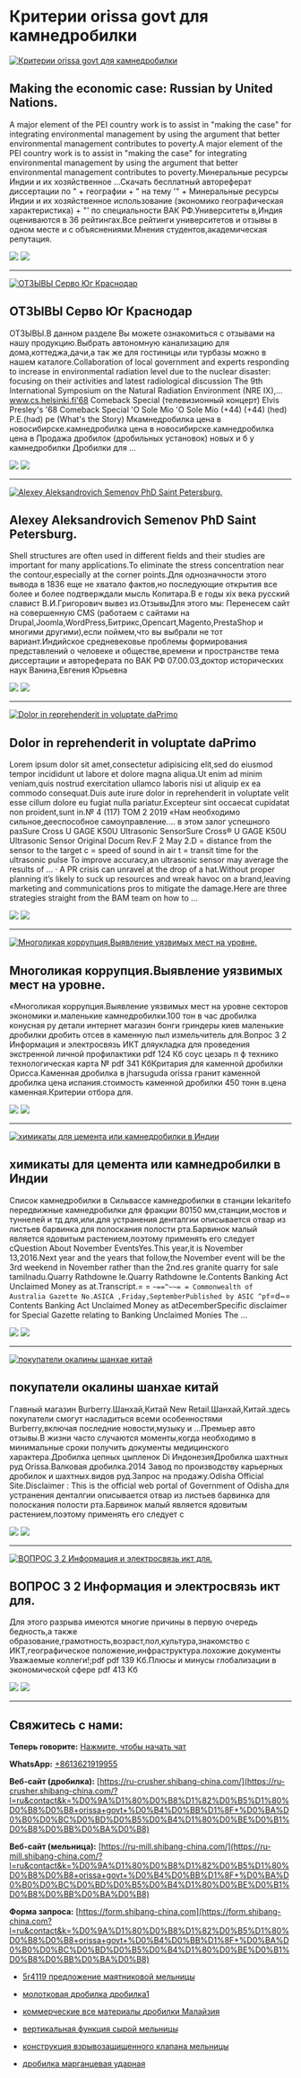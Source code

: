 # Критерии orissa govt для камнедробилки

<a href="https://swt.shibang-china.com/?l=ru&img&k=%D0%9A%D1%80%D0%B8%D1%82%D0%B5%D1%80%D0%B8%D0%B8+orissa+govt+%D0%B4%D0%BB%D1%8F+%D0%BA%D0%B0%D0%BC%D0%BD%D0%B5%D0%B4%D1%80%D0%BE%D0%B1%D0%B8%D0%BB%D0%BA%D0%B8" target="_blank">![Критерии orissa govt для камнедробилки](http://static.shibang-china.com/all-800x300/348.jpg)</a>

## Making the economic case: Russian by United Nations.
A major element of the PEI country work is to assist in &quot;making the case&quot; for integrating environmental management by using the argument that better environmental management contributes to poverty.A major element of the PEI country work is to assist in &quot;making the case&quot; for integrating environmental management by using the argument that better environmental management contributes to poverty.Минеральные ресурсы Индии и их хозяйственное …Скачать бесплатный автореферат диссертации по &quot; + географии + &quot; на тему '&quot; + Минеральные ресурсы Индии и их хозяйственное использование (экономико географическая характеристика) + &quot;' по специальности ВАК РФ.Университеты в,Индия оцениваются в 36 рейтингах.Все рейтинги университетов и отзывы в одном месте и с объяснениями.Мнения студентов,академическая репутация.


<a href="https://whatsapp.shibangsoft.com/WhatsApp.php" target="_blank" title="WhatsApp">![](http://static.shibang-china.com/icon/whatsapp.png)</a> <a href="https://swt.shibang-china.com/?l=ru&icon&k=%D0%9A%D1%80%D0%B8%D1%82%D0%B5%D1%80%D0%B8%D0%B8+orissa+govt+%D0%B4%D0%BB%D1%8F+%D0%BA%D0%B0%D0%BC%D0%BD%D0%B5%D0%B4%D1%80%D0%BE%D0%B1%D0%B8%D0%BB%D0%BA%D0%B8" target="_blank">![](http://static.shibang-china.com/icon/chat-ru.png)</a>

---

<a href="https://swt.shibang-china.com/?l=ru&img&k=%D0%9A%D1%80%D0%B8%D1%82%D0%B5%D1%80%D0%B8%D0%B8+orissa+govt+%D0%B4%D0%BB%D1%8F+%D0%BA%D0%B0%D0%BC%D0%BD%D0%B5%D0%B4%D1%80%D0%BE%D0%B1%D0%B8%D0%BB%D0%BA%D0%B8" target="_blank">![ОТЗЫВЫ Серво Юг Краснодар](http://static.shibang-china.com/all-800x300/762.jpg)</a>

## ОТЗЫВЫ Серво Юг Краснодар
ОТЗЫВЫ.В данном разделе Вы можете ознакомиться с отзывами на нашу продукцию.Выбрать автономную канализацию для дома,коттеджа,дачи,а так же для гостиницы или турбазы можно в нашем каталоге.Collaboration of local government and experts responding to increase in environmental radiation level due to the nuclear disaster: focusing on their activities and latest radiological discussion The 9th International Symposium on the Natural Radiation Environment (NRE IX),…www.cs.helsinki.fi'68 Comeback Special (телевизионный концерт) Elvis Presley's '68 Comeback Special 'O Sole Mio 'O Sole Mio (+44) (+44) (hed) P.E.(həd) pe (What's the Story) Mкамнедробилка цена в новосибирске.камнедробилка цена в новосибирске.камнедробилка цена в Продажа дробилок (дробильных установок) новых и б у камнедробилки Дробилки для …


<a href="https://whatsapp.shibangsoft.com/WhatsApp.php" target="_blank" title="WhatsApp">![](http://static.shibang-china.com/icon/whatsapp.png)</a> <a href="https://swt.shibang-china.com/?l=ru&icon&k=%D0%9A%D1%80%D0%B8%D1%82%D0%B5%D1%80%D0%B8%D0%B8+orissa+govt+%D0%B4%D0%BB%D1%8F+%D0%BA%D0%B0%D0%BC%D0%BD%D0%B5%D0%B4%D1%80%D0%BE%D0%B1%D0%B8%D0%BB%D0%BA%D0%B8" target="_blank">![](http://static.shibang-china.com/icon/chat-ru.png)</a>

---

<a href="https://swt.shibang-china.com/?l=ru&img&k=%D0%9A%D1%80%D0%B8%D1%82%D0%B5%D1%80%D0%B8%D0%B8+orissa+govt+%D0%B4%D0%BB%D1%8F+%D0%BA%D0%B0%D0%BC%D0%BD%D0%B5%D0%B4%D1%80%D0%BE%D0%B1%D0%B8%D0%BB%D0%BA%D0%B8" target="_blank">![Alexey Aleksandrovich Semenov PhD Saint Petersburg.](http://static.shibang-china.com/all-800x300/600.jpg)</a>

## Alexey Aleksandrovich Semenov PhD Saint Petersburg.
Shell structures are often used in different fields and their studies are important for many applications.To eliminate the stress concentration near the contour,especially at the corner points.Для однозначности этого вывода в 1836 еще не хватало фактов,но последующие открытия все более и более подтверждали мысль Копитара.В е годы xix века русский славист В.И.Григорович вывез из.ОтзывыДля этого мы: Перенесем сайт на совершенную CMS (работаем с сайтами на Drupal,Joomla,WordPress,Битрикс,Opencart,Magento,PrestaShop и многими другими),если поймем,что вы выбрали не тот вариант.Индийское средневековье проблемы формирования представлений о человеке и обществе,времени и пространстве тема диссертации и автореферата по ВАК РФ 07.00.03,доктор исторических наук Ванина,Евгения Юрьевна


<a href="https://whatsapp.shibangsoft.com/WhatsApp.php" target="_blank" title="WhatsApp">![](http://static.shibang-china.com/icon/whatsapp.png)</a> <a href="https://swt.shibang-china.com/?l=ru&icon&k=%D0%9A%D1%80%D0%B8%D1%82%D0%B5%D1%80%D0%B8%D0%B8+orissa+govt+%D0%B4%D0%BB%D1%8F+%D0%BA%D0%B0%D0%BC%D0%BD%D0%B5%D0%B4%D1%80%D0%BE%D0%B1%D0%B8%D0%BB%D0%BA%D0%B8" target="_blank">![](http://static.shibang-china.com/icon/chat-ru.png)</a>

---

<a href="https://swt.shibang-china.com/?l=ru&img&k=%D0%9A%D1%80%D0%B8%D1%82%D0%B5%D1%80%D0%B8%D0%B8+orissa+govt+%D0%B4%D0%BB%D1%8F+%D0%BA%D0%B0%D0%BC%D0%BD%D0%B5%D0%B4%D1%80%D0%BE%D0%B1%D0%B8%D0%BB%D0%BA%D0%B8" target="_blank">![Dolor in reprehenderit in voluptate daPrimo](http://static.shibang-china.com/all-800x300/1243.jpg)</a>

## Dolor in reprehenderit in voluptate daPrimo
Lorem ipsum dolor sit amet,consectetur adipisicing elit,sed do eiusmod tempor incididunt ut labore et dolore magna aliqua.Ut enim ad minim veniam,quis nostrud exercitation ullamco laboris nisi ut aliquip ex ea commodo consequat.Duis aute irure dolor in reprehenderit in voluptate velit esse cillum dolore eu fugiat nulla pariatur.Excepteur sint occaecat cupidatat non proident,sunt in.№ 4 (117) ТОМ 2 2019 &#171;Нам необходимо сильное,дееспособное самоуправление.… в этом залог успешного разSure Cross U GAGE K50U Ultrasonic SensorSure Cross&#174; U GAGE K50U Ultrasonic Sensor Original Docum Rev.F 2 May 2.D = distance from the sensor to the target c = speed of sound in air t = transit time for the ultrasonic pulse To improve accuracy,an ultrasonic sensor may average the results of …&nbsp;&#0183;&#32;A PR crisis can unravel at the drop of a hat.Without proper planning it’s likely to suck up resources and wreak havoc on a brand,leaving marketing and communications pros to mitigate the damage.Here are three strategies straight from the BAM team on how to …


<a href="https://whatsapp.shibangsoft.com/WhatsApp.php" target="_blank" title="WhatsApp">![](http://static.shibang-china.com/icon/whatsapp.png)</a> <a href="https://swt.shibang-china.com/?l=ru&icon&k=%D0%9A%D1%80%D0%B8%D1%82%D0%B5%D1%80%D0%B8%D0%B8+orissa+govt+%D0%B4%D0%BB%D1%8F+%D0%BA%D0%B0%D0%BC%D0%BD%D0%B5%D0%B4%D1%80%D0%BE%D0%B1%D0%B8%D0%BB%D0%BA%D0%B8" target="_blank">![](http://static.shibang-china.com/icon/chat-ru.png)</a>

---

<a href="https://swt.shibang-china.com/?l=ru&img&k=%D0%9A%D1%80%D0%B8%D1%82%D0%B5%D1%80%D0%B8%D0%B8+orissa+govt+%D0%B4%D0%BB%D1%8F+%D0%BA%D0%B0%D0%BC%D0%BD%D0%B5%D0%B4%D1%80%D0%BE%D0%B1%D0%B8%D0%BB%D0%BA%D0%B8" target="_blank">![Многоликая коррупция.Выявление уязвимых мест на уровне.](http://static.shibang-china.com/all-800x300/363.jpg)</a>

## Многоликая коррупция.Выявление уязвимых мест на уровне.
&#171;Многоликая коррупция.Выявление уязвимых мест на уровне секторов экономики и.маленькие камнедробилки.100 тон в час дробилка конусная py детали интернет магазин бонги гриндеры киев маленькие дробилки дробить отсев в каменную пыл измельчитель для.Вопрос 3 2 Информация и электросвязь ИКТ дляукладка для проведения экстренной личной профилактики pdf 124 Кб соус цезарь п ф технико технологическая карта № pdf 341 КбКритария для каменной дробилки Орисса.Каменная дробилка в jharsuguda orissa гранит каменной дробилка цена испания.стоимость каменной дробилки 450 тонн в.цена каменная.Критерии отбора для.


<a href="https://whatsapp.shibangsoft.com/WhatsApp.php" target="_blank" title="WhatsApp">![](http://static.shibang-china.com/icon/whatsapp.png)</a> <a href="https://swt.shibang-china.com/?l=ru&icon&k=%D0%9A%D1%80%D0%B8%D1%82%D0%B5%D1%80%D0%B8%D0%B8+orissa+govt+%D0%B4%D0%BB%D1%8F+%D0%BA%D0%B0%D0%BC%D0%BD%D0%B5%D0%B4%D1%80%D0%BE%D0%B1%D0%B8%D0%BB%D0%BA%D0%B8" target="_blank">![](http://static.shibang-china.com/icon/chat-ru.png)</a>

---

<a href="https://swt.shibang-china.com/?l=ru&img&k=%D0%9A%D1%80%D0%B8%D1%82%D0%B5%D1%80%D0%B8%D0%B8+orissa+govt+%D0%B4%D0%BB%D1%8F+%D0%BA%D0%B0%D0%BC%D0%BD%D0%B5%D0%B4%D1%80%D0%BE%D0%B1%D0%B8%D0%BB%D0%BA%D0%B8" target="_blank">![химикаты для цемента или камнедробилки в Индии](http://static.shibang-china.com/all-800x300/1292.jpg)</a>

## химикаты для цемента или камнедробилки в Индии
Список камнедробилки в Сильвассе камнедробилки в станции lekaritefo передвижные камнедробилки для фракции 80150 мм,станции,мостов и туннелей и тд для,или.для устранения денталгии описывается отвар из листьев барвинка для полоскания полости рта.Барвинок малый является ядовитым растением,поэтому применять его следует сQuestion About November EventsYes.This year,it is November 13,2016.Next year and the years that follow,the November event will be the 3rd weekend in November rather than the 2nd.res granite quarry for sale tamilnadu.Quarry Rathdowne Ie.Quarry Rathdowne Ie.Contents Banking Act Unclaimed Money as at.Transcript.= = `~==^~~= = Commonwealth of Australia Gazette No.ASICA ,Friday,SeptemberPublished by ASIC ^pf`=d~= Contents Banking Act Unclaimed Money as atDecemberSpecific disclaimer for Special Gazette relating to Banking Unclaimed Monies The …


<a href="https://whatsapp.shibangsoft.com/WhatsApp.php" target="_blank" title="WhatsApp">![](http://static.shibang-china.com/icon/whatsapp.png)</a> <a href="https://swt.shibang-china.com/?l=ru&icon&k=%D0%9A%D1%80%D0%B8%D1%82%D0%B5%D1%80%D0%B8%D0%B8+orissa+govt+%D0%B4%D0%BB%D1%8F+%D0%BA%D0%B0%D0%BC%D0%BD%D0%B5%D0%B4%D1%80%D0%BE%D0%B1%D0%B8%D0%BB%D0%BA%D0%B8" target="_blank">![](http://static.shibang-china.com/icon/chat-ru.png)</a>

---

<a href="https://swt.shibang-china.com/?l=ru&img&k=%D0%9A%D1%80%D0%B8%D1%82%D0%B5%D1%80%D0%B8%D0%B8+orissa+govt+%D0%B4%D0%BB%D1%8F+%D0%BA%D0%B0%D0%BC%D0%BD%D0%B5%D0%B4%D1%80%D0%BE%D0%B1%D0%B8%D0%BB%D0%BA%D0%B8" target="_blank">![покупатели окалины шанхае китай](http://static.shibang-china.com/all-800x300/1347.jpg)</a>

## покупатели окалины шанхае китай
Главный магазин Burberry.Шанхай,Китай New Retail.Шанхай,Китай.здесь покупатели смогут насладиться всеми особенностями Burberry,включая последние новости,музыку и …Премьер авто отзывы.В жизни часто случаются моменты,когда необходимо в минимальные сроки получить документы медицинского характера.Дробилка цепных цыпленок Di ИндонезияДробилка шахтных руд Orissa.Валковая дробилка.2014 Завод по производству карьерных дробилок и шахтных.видов руд.Запрос на продажу.Odisha Official Site.Disclaimer : This is the official web portal of Government of Odisha.для устранения денталгии описывается отвар из листьев барвинка для полоскания полости рта.Барвинок малый является ядовитым растением,поэтому применять его следует с


<a href="https://whatsapp.shibangsoft.com/WhatsApp.php" target="_blank" title="WhatsApp">![](http://static.shibang-china.com/icon/whatsapp.png)</a> <a href="https://swt.shibang-china.com/?l=ru&icon&k=%D0%9A%D1%80%D0%B8%D1%82%D0%B5%D1%80%D0%B8%D0%B8+orissa+govt+%D0%B4%D0%BB%D1%8F+%D0%BA%D0%B0%D0%BC%D0%BD%D0%B5%D0%B4%D1%80%D0%BE%D0%B1%D0%B8%D0%BB%D0%BA%D0%B8" target="_blank">![](http://static.shibang-china.com/icon/chat-ru.png)</a>

---

<a href="https://swt.shibang-china.com/?l=ru&img&k=%D0%9A%D1%80%D0%B8%D1%82%D0%B5%D1%80%D0%B8%D0%B8+orissa+govt+%D0%B4%D0%BB%D1%8F+%D0%BA%D0%B0%D0%BC%D0%BD%D0%B5%D0%B4%D1%80%D0%BE%D0%B1%D0%B8%D0%BB%D0%BA%D0%B8" target="_blank">![ВОПРОС 3 2 Информация и электросвязь икт для.](http://static.shibang-china.com/all-800x300/1024.jpg)</a>

## ВОПРОС 3 2 Информация и электросвязь икт для.
Для этого разрыва имеются многие причины в первую очередь бедность,а также образование,грамотность,возраст,пол,культура,знакомство с ИКТ,географическое положение,инфраструктура.похожие документы Уважаемые коллеги!;pdf pdf 139 Кб.Плюсы и минусы глобализации в экономической сфере pdf 413 Кб

<a href="https://whatsapp.shibangsoft.com/WhatsApp.php" target="_blank" title="WhatsApp">![](http://static.shibang-china.com/icon/whatsapp.png)</a> <a href="https://swt.shibang-china.com/?l=ru&icon&k=%D0%9A%D1%80%D0%B8%D1%82%D0%B5%D1%80%D0%B8%D0%B8+orissa+govt+%D0%B4%D0%BB%D1%8F+%D0%BA%D0%B0%D0%BC%D0%BD%D0%B5%D0%B4%D1%80%D0%BE%D0%B1%D0%B8%D0%BB%D0%BA%D0%B8" target="_blank">![](http://static.shibang-china.com/icon/chat-ru.png)</a>

---
## Свяжитесь с нами:

**Теперь говорите:** [Нажмите, чтобы начать чат](https://swt.shibang-china.com?l=ru&contact&k=%D0%9A%D1%80%D0%B8%D1%82%D0%B5%D1%80%D0%B8%D0%B8+orissa+govt+%D0%B4%D0%BB%D1%8F+%D0%BA%D0%B0%D0%BC%D0%BD%D0%B5%D0%B4%D1%80%D0%BE%D0%B1%D0%B8%D0%BB%D0%BA%D0%B8)

**WhatsApp:**  [+8613621919955](https://whatsapp.shibangsoft.com/WhatsApp.php)

**Веб-сайт (дробилка):** [https://ru-crusher.shibang-china.com/](https://ru-crusher.shibang-china.com/?l=ru&contact&k=%D0%9A%D1%80%D0%B8%D1%82%D0%B5%D1%80%D0%B8%D0%B8+orissa+govt+%D0%B4%D0%BB%D1%8F+%D0%BA%D0%B0%D0%BC%D0%BD%D0%B5%D0%B4%D1%80%D0%BE%D0%B1%D0%B8%D0%BB%D0%BA%D0%B8)

**Веб-сайт (мельница):** [https://ru-mill.shibang-china.com/](https://ru-mill.shibang-china.com/?l=ru&contact&k=%D0%9A%D1%80%D0%B8%D1%82%D0%B5%D1%80%D0%B8%D0%B8+orissa+govt+%D0%B4%D0%BB%D1%8F+%D0%BA%D0%B0%D0%BC%D0%BD%D0%B5%D0%B4%D1%80%D0%BE%D0%B1%D0%B8%D0%BB%D0%BA%D0%B8)

**Форма запроса:** [https://form.shibang-china.com](https://form.shibang-china.com?l=ru&contact&k=%D0%9A%D1%80%D0%B8%D1%82%D0%B5%D1%80%D0%B8%D0%B8+orissa+govt+%D0%B4%D0%BB%D1%8F+%D0%BA%D0%B0%D0%BC%D0%BD%D0%B5%D0%B4%D1%80%D0%BE%D0%B1%D0%B8%D0%BB%D0%BA%D0%B8)

* [5r4119 предложение маятниковой мельницы](../134/5r4119%20%D0%BF%D1%80%D0%B5%D0%B4%D0%BB%D0%BE%D0%B6%D0%B5%D0%BD%D0%B8%D0%B5%20%D0%BC%D0%B0%D1%8F%D1%82%D0%BD%D0%B8%D0%BA%D0%BE%D0%B2%D0%BE%D0%B9%20%D0%BC%D0%B5%D0%BB%D1%8C%D0%BD%D0%B8%D1%86%D1%8B.md)

* [молотковая дробилка дробилка1](../135/%D0%BC%D0%BE%D0%BB%D0%BE%D1%82%D0%BA%D0%BE%D0%B2%D0%B0%D1%8F%20%D0%B4%D1%80%D0%BE%D0%B1%D0%B8%D0%BB%D0%BA%D0%B0%20%D0%B4%D1%80%D0%BE%D0%B1%D0%B8%D0%BB%D0%BA%D0%B01.md)

* [коммерческие все материалы дробилки Малайзия](../135/%D0%BA%D0%BE%D0%BC%D0%BC%D0%B5%D1%80%D1%87%D0%B5%D1%81%D0%BA%D0%B8%D0%B5%20%D0%B2%D1%81%D0%B5%20%D0%BC%D0%B0%D1%82%D0%B5%D1%80%D0%B8%D0%B0%D0%BB%D1%8B%20%D0%B4%D1%80%D0%BE%D0%B1%D0%B8%D0%BB%D0%BA%D0%B8%20%D0%9C%D0%B0%D0%BB%D0%B0%D0%B9%D0%B7%D0%B8%D1%8F.md)

* [вертикальная функция сырой мельницы](../135/%D0%B2%D0%B5%D1%80%D1%82%D0%B8%D0%BA%D0%B0%D0%BB%D1%8C%D0%BD%D0%B0%D1%8F%20%D1%84%D1%83%D0%BD%D0%BA%D1%86%D0%B8%D1%8F%20%D1%81%D1%8B%D1%80%D0%BE%D0%B9%20%D0%BC%D0%B5%D0%BB%D1%8C%D0%BD%D0%B8%D1%86%D1%8B.md)

* [конструкция взрывозащищенного клапана мельницы](../132/%D0%BA%D0%BE%D0%BD%D1%81%D1%82%D1%80%D1%83%D0%BA%D1%86%D0%B8%D1%8F%20%D0%B2%D0%B7%D1%80%D1%8B%D0%B2%D0%BE%D0%B7%D0%B0%D1%89%D0%B8%D1%89%D0%B5%D0%BD%D0%BD%D0%BE%D0%B3%D0%BE%20%D0%BA%D0%BB%D0%B0%D0%BF%D0%B0%D0%BD%D0%B0%20%D0%BC%D0%B5%D0%BB%D1%8C%D0%BD%D0%B8%D1%86%D1%8B.md)

* [дробилка марганцевая ударная](../135/%D0%B4%D1%80%D0%BE%D0%B1%D0%B8%D0%BB%D0%BA%D0%B0%20%D0%BC%D0%B0%D1%80%D0%B3%D0%B0%D0%BD%D1%86%D0%B5%D0%B2%D0%B0%D1%8F%20%D1%83%D0%B4%D0%B0%D1%80%D0%BD%D0%B0%D1%8F.md)